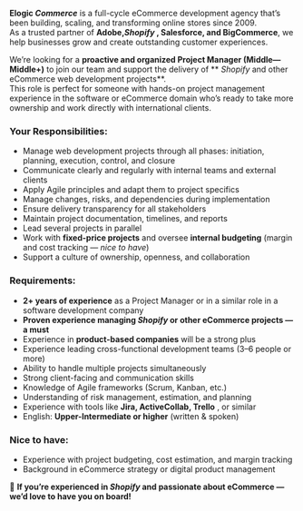 **Elogic _Commerce_** is a full-cycle eCommerce development agency that’s been
building, scaling, and transforming online stores since 2009.  
As a trusted partner of **Adobe,_Shopify_ , Salesforce, and BigCommerce**, we
help businesses grow and create outstanding customer experiences.

We’re looking for a **proactive and organized Project Manager
(Middle—Middle+)** to join our team and support the delivery of ** _Shopify_
and other eCommerce web development projects**.  
This role is perfect for someone with hands-on project management experience
in the software or eCommerce domain who’s ready to take more ownership and
work directly with international clients.

### **Your Responsibilities:**

  * Manage web development projects through all phases: initiation, planning, execution, control, and closure
  * Communicate clearly and regularly with internal teams and external clients
  * Apply Agile principles and adapt them to project specifics
  * Manage changes, risks, and dependencies during implementation
  * Ensure delivery transparency for all stakeholders
  * Maintain project documentation, timelines, and reports
  * Lead several projects in parallel
  * Work with **fixed-price projects** and oversee **internal budgeting** (margin and cost tracking — _nice to have_)
  * Support a culture of ownership, openness, and collaboration

### **Requirements:**

  * **2+ years of experience** as a Project Manager or in a similar role in a software development company
  * **Proven experience managing _Shopify_ or other eCommerce projects — a must**
  * Experience in **product-based companies** will be a strong plus
  * Experience leading cross-functional development teams (3–6 people or more)
  * Ability to handle multiple projects simultaneously
  * Strong client-facing and communication skills
  * Knowledge of Agile frameworks (Scrum, Kanban, etc.)
  * Understanding of risk management, estimation, and planning
  * Experience with tools like **Jira, ActiveCollab, Trello** , or similar
  * English: **Upper-Intermediate or higher** (written & spoken)

### **Nice to have:**

  * Experience with project budgeting, cost estimation, and margin tracking
  * Background in eCommerce strategy or digital product management

🛒 **If you’re experienced in _Shopify_ and passionate about eCommerce — we’d
love to have you on board!**